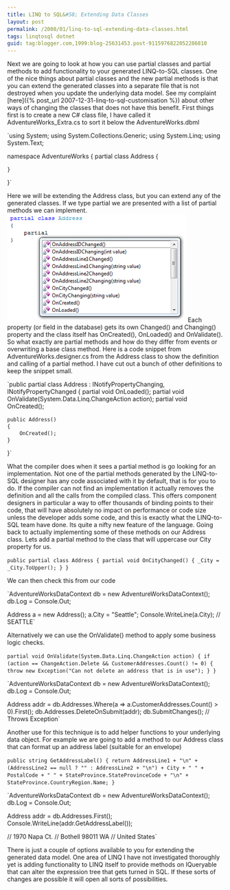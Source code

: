```yaml
---
title: LINQ to SQL&#58; Extending Data Classes
layout: post
permalink: /2008/01/linq-to-sql-extending-data-classes.html
tags: linqtosql dotnet
guid: tag:blogger.com,1999:blog-25631453.post-9115976822052286810
---
```


Next we are going to look at how you can use partial classes and partial methods to add functionality to your generated LINQ-to-SQL classes. One of the nice things about partial classes and the new partial methods is that you can extend the generated classes into a separate file that is not destroyed when you update the underlying data model. See my complaint [here]({% post_url 2007-12-31-linq-to-sql-customisation %}) about other ways of changing the classes that does not have this benefit.
First things first is to create a new C# class file, I have called it AdventureWorks_Extra.cs to sort it below the AdventureWorks.dbml

<!-- more -->

`using System;
using System.Collections.Generic;
using System.Linq;
using System.Text;

namespace AdventureWorks
{
    partial class Address
    {
        
    }
}`


Here we will be extending the Address class, but you can extend any of the generated classes. If we type partial we are presented with a list of partial methods we can implement.
![partial](/images/1382874053382.png) 
Each property (or field in the database) gets its own Changed() and Changing() property and the class itself has OnCreated(), OnLoaded() and OnValidate().
So what exactly are partial methods and how do they differ from events or overwriting a base class method. 
  Here is a code snippet from AdventureWorks.designer.cs from the Address class to show the definition and calling of a partial method. I have cut out a bunch of other definitions to keep the snippet small.

`public partial class Address : INotifyPropertyChanging, INotifyPropertyChanged
{
    partial void OnLoaded();
    partial void OnValidate(System.Data.Linq.ChangeAction action);
    partial void OnCreated();
    
    public Address()
    {
        OnCreated();
    }
}`


What the compiler does when it sees a partial method is go looking for an implementation. Not one of the partial methods generated by the LINQ-to-SQL designer has any code associated with it by default, that is for you to do. If the compiler can not find an implementation it actually removes the definition and all the calls from the compiled class. This offers component designers in particular a way to offer thousands of binding points to their code, that will have absolutely no impact on performance or code size unless the developer adds some code, and this is exactly what the LINQ-to-SQL team have done. Its quite a nifty new feature of the language.
Going back to actually implementing some of these methods on our Address class. Lets add a partial method to the class that will uppercase our City property for us.

`public partial class Address
{
    partial void OnCityChanged()
    {
        _City = _City.ToUpper();
    }
}`


We can then check this from our code

`AdventureWorksDataContext db = new AdventureWorksDataContext();
db.Log = Console.Out;

Address a = new Address();
a.City = "Seattle";
Console.WriteLine(a.City); // SEATTLE`


Alternatively we can use the OnValidate() method to apply some business logic checks.

`partial void OnValidate(System.Data.Linq.ChangeAction action)
{
    if (action == ChangeAction.Delete && CustomerAddresses.Count() != 0)
    {
        throw new Exception("Can not delete an address that is in use");
    }
}`



`AdventureWorksDataContext db = new AdventureWorksDataContext();
db.Log = Console.Out;

Address addr = db.Addresses.Where(a => a.CustomerAddresses.Count() > 0).First();
db.Addresses.DeleteOnSubmit(addr);
db.SubmitChanges(); // Throws Exception`


Another use for this technique is to add helper functions to your underlying data object. For example we are going to add a method to our Address class that can format up an address label (suitable for an envelope)

`public string GetAddressLabel()
{
    return AddressLine1 + "\n"
        + (AddressLine2 == null ? "" : AddressLine2 + "\n")
        + City + " " + PostalCode + " " + StateProvince.StateProvinceCode + "\n"
        + StateProvince.CountryRegion.Name;
}`



`AdventureWorksDataContext db = new AdventureWorksDataContext();
db.Log = Console.Out;

Address addr = db.Addresses.First();
Console.WriteLine(addr.GetAddressLabel());

// 1970 Napa Ct.
// Bothell 98011 WA
// United States`


There is just a couple of options available to you for extending the generated data model. One area of LINQ I have not investigated thoroughly yet is adding functionality to LINQ itself to provide methods on IQueryable that can alter the expression tree that gets turned in SQL. If these sorts of changes are possible it will open all sorts of possibilities.
